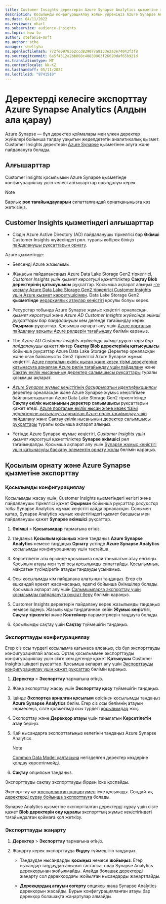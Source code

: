 ```yaml
---
title: Customer Insights деректерін Azure Synapse Analytics қызметіне экспорттау
description: Қосылымды конфигурациялау жолын үйреніңіз Azure Synapse Analytics.
ms.date: 04/11/2022
ms.reviewer: mhart
ms.subservice: audience-insights
ms.topic: how-to
author: stefanie-msft
ms.author: sthe
manager: shellyha
ms.openlocfilehash: 772fe0978362ccd829077a8133e2a3e74043f3f8
ms.sourcegitcommit: 6a5f4312a2bb808c40830863f26620daf65b921d
ms.translationtype: MT
ms.contentlocale: kk-KZ
ms.lasthandoff: 05/11/2022
ms.locfileid: "8741510"
---
```

# <a name="export-data-to-azure-synapse-analytics-preview"></a>Деректерді келесіге экспорттау Azure Synapse Analytics (Алдын ала қарау)

Azure Synapse — бұл деректер қоймалары мен үлкен деректер жүйелері бойынша талдау уақытын жеделдететін аналитикалық қызмет. Customer Insights деректерін [Azure Synapse](/azure/synapse-analytics/overview-what-is) қызметінен алуға және пайдалануға болады.

## <a name="prerequisites"></a>Алғышарттар

Customer Insights қосылымын Azure Synapse қызметінде конфигурациялау үшін келесі алғышарттар орындалуы керек.

> [!NOTE]
> Барлық **рөл тағайындауларын** сипатталғандай орнатқаныңызға көз жеткізіңіз.  

## <a name="prerequisites-in-customer-insights"></a>Customer Insights қызметіндегі алғышарттар

* Сіздің Azure Active Directory (AD) пайдаланушы тіркелгісі бар **Әкімші** Customer Insights жүйесіндегі рөл. туралы көбірек біліңіз [пайдаланушы рұқсаттарын орнату](permissions.md#assign-roles-and-permissions).

Azure қызметінде: 

- Белсенді Azure жазылымы.

- Жаңасын пайдалансаңыз Azure Data Lake Storage Gen2 тіркелгісі, *Customer Insights үшін қызмет көрсетуші* қажеттіліктер **Сақтау Blob деректерінің қатысушысы** рұқсаттар. Қосымша ақпарат алыңыз [-ге қосылу Azure Data Lake Storage Gen2 тіркелгісі Customer Insights үшін Azure қызмет көрсетушісімен](connect-service-principal.md). Data Lake Storage Gen2 **қызметінде** [иерархиялық атаулар кеңістігі](/azure/storage/blobs/data-lake-storage-namespace) қосулы болуы керек.

- Ресурстар тобында Azure Synapse жұмыс кеңістігі орналасқан, *қызмет көрсетуші* және *Azure AD Customer Insights жүйесінде әкімші рұқсаттары бар пайдаланушы* кем дегенде тағайындау керек **Оқырман** рұқсаттар. Қосымша ақпарат алу үшін [Azure порталын пайдалану арқылы Azure рөлдерін тағайындау](/azure/role-based-access-control/role-assignments-portal) бөлімін қараңыз.

- The *Azure AD Customer Insights жүйесінде әкімші рұқсаттары бар пайдаланушы* қажеттіліктер **Сақтау Blob деректерінің қатысушысы** бойынша рұқсаттар Azure Data Lake Storage Деректер орналасқан және оған байланысты Gen2 тіркелгісі Azure Synapse жұмыс кеңістігі. [Azure порталын екілік нысан және кезек тізімі деректеріне қатынасуға арналған Azure рөлін тағайындау үшін пайдалану](/azure/storage/common/storage-auth-aad-rbac-portal) және [Сақтау екілік нысанының деректер салымшысы рұқсаттары](/azure/role-based-access-control/built-in-roles#storage-blob-data-contributor) туралы қосымша ақпарат.

- *[Azure Synapse жұмыс кеңістігінің басқарылатын идентификациясы](/azure/synapse-analytics/security/synapse-workspace-managed-identity)* деректер орналасқан және Azure Synapse жұмыс кеңістігімен байланыстырылған Azure Data Lake Storage Gen2 тіркелгісінде **Сақтау екілік нысанының деректер салымшысы** рұқсаттарын қажет етеді. [Azure порталын екілік нысан және кезек тізімі деректеріне қатынасуға арналған Azure рөлін тағайындау үшін пайдалану](/azure/storage/common/storage-auth-aad-rbac-portal) және [Сақтау екілік нысанының деректер салымшысы рұқсаттары](/azure/role-based-access-control/built-in-roles#storage-blob-data-contributor) туралы қосымша ақпарат алыңыз.

- Үстінде Azure Synapse жұмыс кеңістігі, *Customer Insights үшін қызмет көрсетуші* қажеттіліктер **Synapse әкімшісі** рөл тағайындалды. Қосымша ақпарат алу үшін [Synapse жұмыс кеңістігі үшін қатынасуды басқару элементін орнату жолы](/azure/synapse-analytics/security/how-to-set-up-access-control) бөлімін қараңыз.

## <a name="set-up-the-connection-and-export-to-azure-synapse"></a>Қосылым орнату және Azure Synapse қызметіне экспорттау

### <a name="configure-a-connection"></a>Қосылымды конфигурациялау

Қосылымды жасау үшін, Customer Insights қызметіндегі негізгі және пайдаланушы тіркелгісі қажет **Оқырман** бойынша рұқсаттар *ресурстар тобы* Synapse Analytics жұмыс кеңістігі қайда орналасқан. Сонымен қатар, Synapse Analytics жұмыс кеңістігіндегі қызмет басшысы мен пайдаланушы қажет **Synapse әкімшісі** рұқсаттар. 

1. **Әкімші** > **Қосылымдар** тармағына өтіңіз.

1. таңдаңыз **Қосылым қосыңыз** және таңдаңыз **Azure Synapse Analytics** немесе таңдаңыз **Орнату** үстінде **Azure Synapse Analytics** қосылымды конфигурациялау үшін тақтайша.

1. Көрсетілетін аты өрісінде қосылымға оңай танылатын атау енгізіңіз. Қосылым атауы мен түрі осы қосылымды сипаттайды. Қосылымның мақсатын түсіндіретін атауды таңдауды ұсынамыз.

1. Осы қосылымды кім пайдалана алатынын таңдаңыз. Егер сіз ешқандай әрекет жасамасаңыз, әдепкі бойынша Әкімшілер болады. Қосымша ақпарат алу үшін [Салымшыларға экспорттау үшін қосылымды пайдалануға рұқсат беру](connections.md#allow-contributors-to-use-a-connection-for-exports) бөлімін қараңыз.

1. Customer Insights деректерін пайдалану керек жазылымды таңдаңыз немесе іздеңіз. Жазылымды таңдағаннан кейін **Жұмыс кеңістігі**, **Сақтау тіркелгісі** және **Контейнер** параметрлерін таңдауға болады.

1. Қосылымды сақтау үшін **Сақтау** түймешігін таңдаңыз.

### <a name="configure-an-export"></a>Экспорттауды конфигурациялау

Егер сіз осы түрдегі қосылымға қатынаса алсаңыз, сіз бұл экспорттауды конфигурациялай аласыз. Ортақ қосылыммен экспорттауды конфигурациялау үшін сізге кем дегенде қажет **Қатысушы** Customer Insights ішіндегі рұқсаттар. Қосымша ақпарат алу үшін [Экспорттауды конфигурациялау үшін қажет рұқсаттар](export-destinations.md#set-up-a-new-export) бөлімін қараңыз.

1. **Деректер** > **Экспорттау** тармағына өтіңіз.

1. Жаңа экспорттау жасау үшін **Экспорттау қосу** түймешігін таңдаңыз.

1. Ішінде **Экспортқа арналған қосылым** өрісінен қосылымды таңдаңыз **Azure Synapse Analytics** бөлім. Егер сіз осы бөлімнің атауын көрмесеңіз, сізге қолжетімді осы түрдегі [қосылымдар](connections.md) жоқ.

1. Экспорттау және **Дерекқор атауы** үшін танылатын **Көрсетілетін атау** беріңіз.

1. Қай нысандарға экспорттағыңыз келетінін таңдаңыз Azure Synapse Analytics.
   > [!NOTE]
   > [Common Data Model қалтасына](connect-common-data-model.md) негізделген деректер көздеріне қолдау көрсетілмейді.

2. **Сақтау** опциясын таңдаңыз.

Экспорттауды сақтау экспорттауды бірден іске қоспайды.

Экспорттау әр [жоспарланған жаңартумен](system.md#schedule-tab) іске қосылады. Сондай-ақ [деректерді сұрау бойынша экспорттауға](export-destinations.md#run-exports-on-demand) болады.

Synapse Analytics қызметіне экспортталған деректерді сұрау үшін сізге қажет **Blob деректерін оқу құралы** экспорттың жұмыс кеңістігіндегі тағайындалған қоймаға қол жеткізу. 

### <a name="update-an-export"></a>Экспорттауды жаңарту

1. **Деректер** > **Экспорттау** тармағына өтіңіз.

1. Жаңарту керек экспорттауда **Өңдеу** түймешігін таңдаңыз.

   - Таңдаудан нысандарды **қосыңыз** немесе **жойыңыз**. Егер нысандар таңдаудан алынып тасталса, олар Synapse Analytics дерекқорынан жойылмайды. Алайда болашақ деректерді жаңарту сол дерекқордағы жойылған нысандарды жаңартпайды.

   - **Дерекқордың атауын өзгерту** опциясы жаңа Synapse Analytics дерекқорын жасайды. Бұрын конфигурацияланған атауы бар дерекқор болашақта жаңартулар алмайды.
